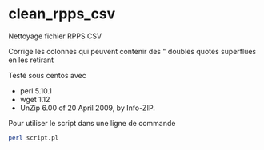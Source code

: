 # clean_rpps_csv
Nettoyage fichier RPPS CSV

Corrige les colonnes qui peuvent contenir des " doubles quotes superflues en les retirant

Testé sous centos avec 
-  perl 5.10.1
-  wget 1.12
-  UnZip 6.00 of 20 April 2009, by Info-ZIP. 


Pour utiliser le script dans une ligne de commande 
```sh
perl script.pl
```
